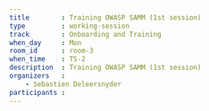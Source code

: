 ```yaml
---
title        : Training OWASP SAMM (1st session)
type         : working-session
track        : Onboarding and Training
when_day     : Mon
room_id      : room-3
when_time    : TS-2
description  : Training OWASP SAMM (1st session)
organizers   :
    - Sebastien Deleersnyder
participants :
---
```



